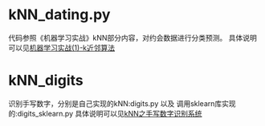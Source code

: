 # kNN_dating.py
代码参照《机器学习实战》kNN部分内容，对约会数据进行分类预测。
具体说明可以见[机器学习实战(1)-k近邻算法](https://chenzy96.github.io/2019/01/09/%E6%9C%BA%E5%99%A8%E5%AD%A6%E4%B9%A0%E5%AE%9E%E6%88%98-1-k%E8%BF%91%E9%82%BB%E7%AE%97%E6%B3%95/)

# kNN_digits
识别手写数字，分别是自己实现的kNN:digits.py 以及 调用sklearn库实现的:digits_sklearn.py
具体说明可以见[kNN之手写数字识别系统]()
